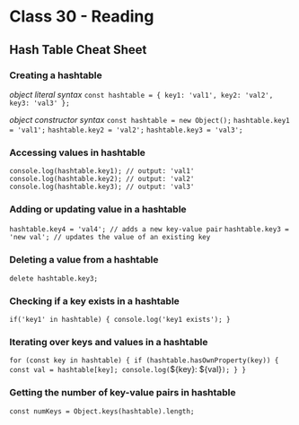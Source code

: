 # Class 30 - Reading

## Hash Table Cheat Sheet

### Creating a hashtable

*object literal syntax*
`const hashtable = {
  key1: 'val1',
  key2: 'val2',
  key3: 'val3'
};`

*object constructor syntax*
`const hashtable = new Object();`
`hashtable.key1 = 'val1';`
`hashtable.key2 = 'val2';`
`hashtable.key3 = 'val3';`


### Accessing values in hashtable

`console.log(hashtable.key1); // output: 'val1'`
`console.log(hashtable.key2); // output: 'val2'`
`console.log(hashtable.key3); // output: 'val3'`


### Adding or updating value in a hashtable

`hashtable.key4 = 'val4'; // adds a new key-value pair`
`hashtable.key3 = 'new val'; // updates the value of an existing key`


### Deleting a value from a hashtable

`delete hashtable.key3;`


### Checking if a key exists in a hashtable

`if('key1' in hashtable) {
  console.log('key1 exists');
}`


### Iterating over keys and values in a hashtable

`for (const key in hashtable) {
  if (hashtable.hasOwnProperty(key)) {
    const val = hashtable[key];
    console.log(`${key}: ${val}`);
  }
}`


### Getting the number of key-value pairs in hashtable

`const numKeys = Object.keys(hashtable).length;`
